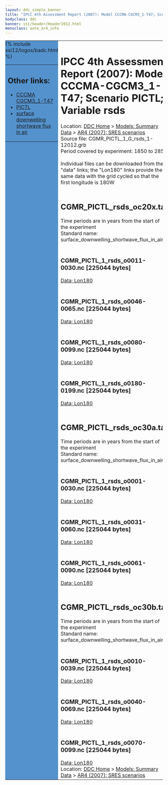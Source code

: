 ```yaml
---
layout: ddc_simple_banner
title: "IPCC 4th Assessment Report (2007): Model CCCMA-CGCM3_1-T47; Scenario PICTL; Variable rsds"
bodyclass: ddc
banner: ssi/header/Header2012.html
menuclass: auto_ar4_info
---
```



<table width="100%" border="0" cellspacing="0" cellpadding="0" style="border-collapse: collapse;">
<tr style="margin:0;padding:0;border:0;">
<td style="margin:0;padding:0;border:0;height:1pt;width:150pt;background:#5492CD;" valign="top" >

<div id="lh-col2" class="auto_ar4_info">
<table class="menumain" bgcolor="#5492CD" cellspacing="0" width="100%" border="0">
<tr><td>
<h2> Other links:</h2>
<ul>
<li><a href="/auto/ar4/model-CCCMA-CGCM3_1-T47.html">CCCMA<br/>CGCM3_1-T47</a></li>
<li><a href="/auto/ar4/scenario-PICTL.html">PICTL</a></li>
<li><a href="/auto/ar4/var-surface_downwelling_shortwave_flux_in_air.html">surface downwelling<br/> shortwave flux in air</a></li>
</ul>
</td></tr>
{% include ssi12/logos/badc.html %}
</table>
</div>
</td>
<td><h1>IPCC 4th Assessment Report (2007): Model CCCMA-CGCM3_1-T47; Scenario PICTL; Variable rsds</h1>

<!-- Breadcrumb1 -->
<div id="breadcrumb1" align="left">
Location: <a href="/index.html">DDC Home</a> > <a href="/sim/gcm_clim/">Models: Summary Data</a>
> <a href="/sim/gcm_clim/SRES_AR4/index.html">AR4 (2007): SRES scenarios</a>
</div>
<!-- End of Breadcrumb1 -->Source file: CGMR_PICTL_1_G_rsds_1-12012.grb
<br/>
Period covered by experiment: 1850 to 2850<br/>
<br/>Individual files can be downloaded from the "data" links; the "Lon180" links provide the same data
         with the grid cycled so that the first longitude is 180W<br/>
<br/><h2>CGMR_PICTL_rsds_oc20x.tar</h2>
Time periods are in years from the start of the experiment<br/>
Standard name: surface_downwelling_shortwave_flux_in_air<br>
<br/><h3>CGMR_PICTL_1_rsds_o0011-0030.nc [225044 bytes]</h3>
<a href="/cgi-bin/downl/ar4_nc/rsds/CGMR_PICTL_1_rsds_o0011-0030.nc">Data; </a><a href="/cgi-bin/downl/ar4_nc/rsds/CGMR_PICTL_1_rsds_o0011-0030.cyto180.nc"> Lon180</a><br/>
<br/><h3>CGMR_PICTL_1_rsds_o0046-0065.nc [225044 bytes]</h3>
<a href="/cgi-bin/downl/ar4_nc/rsds/CGMR_PICTL_1_rsds_o0046-0065.nc">Data; </a><a href="/cgi-bin/downl/ar4_nc/rsds/CGMR_PICTL_1_rsds_o0046-0065.cyto180.nc"> Lon180</a><br/>
<br/><h3>CGMR_PICTL_1_rsds_o0080-0099.nc [225044 bytes]</h3>
<a href="/cgi-bin/downl/ar4_nc/rsds/CGMR_PICTL_1_rsds_o0080-0099.nc">Data; </a><a href="/cgi-bin/downl/ar4_nc/rsds/CGMR_PICTL_1_rsds_o0080-0099.cyto180.nc"> Lon180</a><br/>
<br/><h3>CGMR_PICTL_1_rsds_o0180-0199.nc [225044 bytes]</h3>
<a href="/cgi-bin/downl/ar4_nc/rsds/CGMR_PICTL_1_rsds_o0180-0199.nc">Data; </a><a href="/cgi-bin/downl/ar4_nc/rsds/CGMR_PICTL_1_rsds_o0180-0199.cyto180.nc"> Lon180</a><br/>
<br/><h2>CGMR_PICTL_rsds_oc30a.tar</h2>
Time periods are in years from the start of the experiment<br/>
Standard name: surface_downwelling_shortwave_flux_in_air<br>
<br/><h3>CGMR_PICTL_1_rsds_o0001-0030.nc [225044 bytes]</h3>
<a href="/cgi-bin/downl/ar4_nc/rsds/CGMR_PICTL_1_rsds_o0001-0030.nc">Data; </a><a href="/cgi-bin/downl/ar4_nc/rsds/CGMR_PICTL_1_rsds_o0001-0030.cyto180.nc"> Lon180</a><br/>
<br/><h3>CGMR_PICTL_1_rsds_o0031-0060.nc [225044 bytes]</h3>
<a href="/cgi-bin/downl/ar4_nc/rsds/CGMR_PICTL_1_rsds_o0031-0060.nc">Data; </a><a href="/cgi-bin/downl/ar4_nc/rsds/CGMR_PICTL_1_rsds_o0031-0060.cyto180.nc"> Lon180</a><br/>
<br/><h3>CGMR_PICTL_1_rsds_o0061-0090.nc [225044 bytes]</h3>
<a href="/cgi-bin/downl/ar4_nc/rsds/CGMR_PICTL_1_rsds_o0061-0090.nc">Data; </a><a href="/cgi-bin/downl/ar4_nc/rsds/CGMR_PICTL_1_rsds_o0061-0090.cyto180.nc"> Lon180</a><br/>
<br/><h2>CGMR_PICTL_rsds_oc30b.tar</h2>
Time periods are in years from the start of the experiment<br/>
Standard name: surface_downwelling_shortwave_flux_in_air<br>
<br/><h3>CGMR_PICTL_1_rsds_o0010-0039.nc [225044 bytes]</h3>
<a href="/cgi-bin/downl/ar4_nc/rsds/CGMR_PICTL_1_rsds_o0010-0039.nc">Data; </a><a href="/cgi-bin/downl/ar4_nc/rsds/CGMR_PICTL_1_rsds_o0010-0039.cyto180.nc"> Lon180</a><br/>
<br/><h3>CGMR_PICTL_1_rsds_o0040-0069.nc [225044 bytes]</h3>
<a href="/cgi-bin/downl/ar4_nc/rsds/CGMR_PICTL_1_rsds_o0040-0069.nc">Data; </a><a href="/cgi-bin/downl/ar4_nc/rsds/CGMR_PICTL_1_rsds_o0040-0069.cyto180.nc"> Lon180</a><br/>
<br/><h3>CGMR_PICTL_1_rsds_o0070-0099.nc [225044 bytes]</h3>
<a href="/cgi-bin/downl/ar4_nc/rsds/CGMR_PICTL_1_rsds_o0070-0099.nc">Data; </a><a href="/cgi-bin/downl/ar4_nc/rsds/CGMR_PICTL_1_rsds_o0070-0099.cyto180.nc"> Lon180</a><br/>
<!-- Breadcrumb2 -->
<div id="breadcrumb2" align="left">
Location: <a href="/index.html">DDC Home</a> > <a href="/sim/gcm_clim/">Models: Summary Data</a>
> <a href="/sim/gcm_clim/SRES_AR4/index.html">AR4 (2007): SRES scenarios</a>
</div>
<!-- End of Breadcrumb2 --></td></tr></table>
